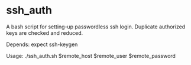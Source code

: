 # ssh_auth

A bash script for setting-up passwordless ssh login. Duplicate authorized keys are checked and reduced.

Depends: expect ssh-keygen

Usage: ./ssh_auth.sh $remote_host $remote_user $remote_password

